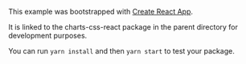 This example was bootstrapped with [Create React App](https://github.com/facebook/create-react-app).

It is linked to the charts-css-react package in the parent directory for development purposes.

You can run `yarn install` and then `yarn start` to test your package.
